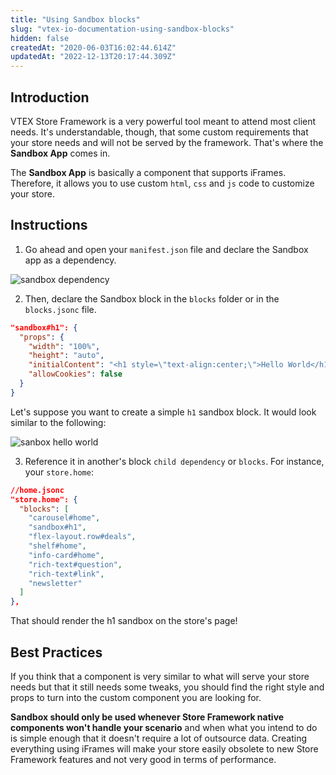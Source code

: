 ```yaml
---
title: "Using Sandbox blocks"
slug: "vtex-io-documentation-using-sandbox-blocks"
hidden: false
createdAt: "2020-06-03T16:02:44.614Z"
updatedAt: "2022-12-13T20:17:44.309Z"
---
```


## Introduction

VTEX Store Framework is a very powerful tool meant to attend most client needs. It's understandable, though, that some custom requirements that your store needs and will not be served by the framework. That's where the **Sandbox App** comes in.

The **Sandbox App** is basically a component that supports iFrames. Therefore, it allows you to use custom `html`, `css` and `js` code to customize your store.

## Instructions

1. Go ahead and open your `manifest.json` file and declare the Sandbox app as a dependency.

![sandbox dependency](https://cdn.jsdelivr.net/gh/vtexdocs/dev-portal-content@main/images/vtex-io-documentation-using-sandbox-blocks-0.png)

2. Then, declare the Sandbox block in the `blocks` folder or in the `blocks.jsonc` file.

```json
"sandbox#h1": {
  "props": {
    "width": "100%",
    "height": "auto",
    "initialContent": "<h1 style=\"text-align:center;\">Hello World</h1>",
    "allowCookies": false
  }
}
```

Let's suppose you want to create a simple `h1` sandbox block. It would look similar to the following:

![sanbox hello world](https://cdn.jsdelivr.net/gh/vtexdocs/dev-portal-content@main/images/vtex-io-documentation-using-sandbox-blocks-1.png)

3. Reference it in another's block `child dependency` or `blocks`. For instance, your `store.home`:

```json
//home.jsonc
"store.home": {
  "blocks": [
    "carousel#home",
    "sandbox#h1",
    "flex-layout.row#deals",
    "shelf#home",
    "info-card#home",
    "rich-text#question",
    "rich-text#link",
    "newsletter"
  ]
},
```

That should render the h1 sandbox on the store's page!

## Best Practices

If you think that a component is very similar to what will serve your store needs but that it still needs some tweaks, you should find the right style and props to turn into the custom component you are looking for.

**Sandbox should only be used whenever Store Framework native components won't handle your scenario** and when what you intend to do is simple enough that it doesn't require a lot of outsource data. Creating everything using iFrames will make your store easily obsolete to new Store Framework features and not very good in terms of performance.
